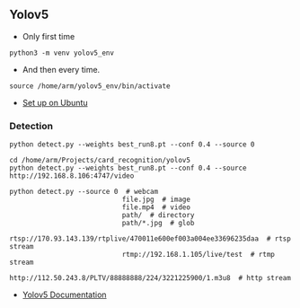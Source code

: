 ## Yolov5
- Only first time
```
python3 -m venv yolov5_env
```
- And then every time. 
```
source /home/arm/yolov5_env/bin/activate
```

- [Set up on Ubuntu](https://medium.com/quantrium-tech/working-with-yolov5-7623a41fbdf8)

### Detection

```
python detect.py --weights best_run8.pt --conf 0.4 --source 0
```

```
cd /home/arm/Projects/card_recognition/yolov5
python detect.py --weights best_run8.pt --conf 0.4 --source http://192.168.8.106:4747/video
```


```
python detect.py --source 0  # webcam
                            file.jpg  # image 
                            file.mp4  # video
                            path/  # directory
                            path/*.jpg  # glob
                            rtsp://170.93.143.139/rtplive/470011e600ef003a004ee33696235daa  # rtsp stream
                            rtmp://192.168.1.105/live/test  # rtmp stream
                            http://112.50.243.8/PLTV/88888888/224/3221225900/1.m3u8  # http stream
```

- [Yolov5 Documentation](https://docs.ultralytics.com/quick-start/)
